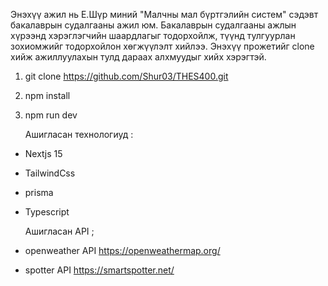 Энэхүү ажил нь Е.Шүр миний "Малчны мал бүртгэлийн систем" сэдэвт бакалаврын судалгааны ажил юм. Бакалаврын судалгааны ажлын хүрээнд хэрэглэгчийн шаардлагыг тодорхойлж, түүнд тулгуурлан зохиомжийг тодорхойлон хөгжүүлэлт хийлээ.
Энэхүү прожетийг clone хийж ажиллуулахын тулд дараах алхмуудыг хийх хэрэгтэй.

1. git clone https://github.com/Shur03/THES400.git
2. npm install
3. npm run dev

   Ашигласан технологиуд :

- Nextjs 15
- TailwindCss
- prisma
- Typescript

  Ашигласан API ;

- openweather API https://openweathermap.org/
- spotter API https://smartspotter.net/
